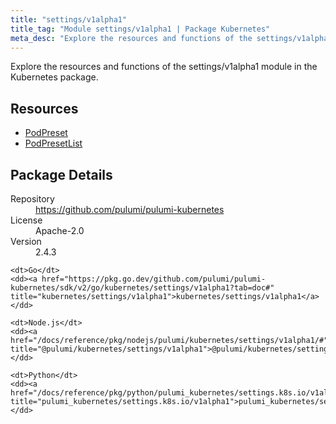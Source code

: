 ```yaml
---
title: "settings/v1alpha1"
title_tag: "Module settings/v1alpha1 | Package Kubernetes"
meta_desc: "Explore the resources and functions of the settings/v1alpha1 module in the Kubernetes package."
---
```


<!-- WARNING: this file was generated by Pulumi Docs Generator. -->
<!-- Do not edit by hand unless you're certain you know what you are doing! -->

Explore the resources and functions of the settings/v1alpha1 module in the Kubernetes package.

<h2 id="resources">Resources</h2>
<ul class="api">
    <li><a href="podpreset" title="PodPreset"><span class="symbol resource"></span>PodPreset</a></li>
    <li><a href="podpresetlist" title="PodPresetList"><span class="symbol resource"></span>PodPresetList</a></li>
</ul>

<h2 id="package-details">Package Details</h2>
<dl class="package-details">
	<dt>Repository</dt>
	<dd><a href="https://github.com/pulumi/pulumi-kubernetes">https://github.com/pulumi/pulumi-kubernetes</a></dd>
	<dt>License</dt>
	<dd>Apache-2.0</dd>
	<dt>Version</dt>
	<dd>2.4.3</dd>
</dl>



<dl class="tabular">

    <dt>Go</dt>
    <dd><a href="https://pkg.go.dev/github.com/pulumi/pulumi-kubernetes/sdk/v2/go/kubernetes/settings/v1alpha1?tab=doc#" title="kubernetes/settings/v1alpha1">kubernetes/settings/v1alpha1</a></dd>

    <dt>Node.js</dt>
    <dd><a href="/docs/reference/pkg/nodejs/pulumi/kubernetes/settings/v1alpha1/#" title="@pulumi/kubernetes/settings/v1alpha1">@pulumi/kubernetes/settings/v1alpha1</a></dd>

    <dt>Python</dt>
    <dd><a href="/docs/reference/pkg/python/pulumi_kubernetes/settings.k8s.io/v1alpha1" title="pulumi_kubernetes/settings.k8s.io/v1alpha1">pulumi_kubernetes/settings.k8s.io/v1alpha1</a></dd>

</dl>

